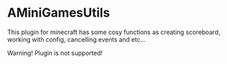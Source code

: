 # AMiniGamesUtils
This plugin for minecraft has some cosy functions as creating scoreboard, working with config, cancelling events and etc...

Warning! Plugin is not supported!
